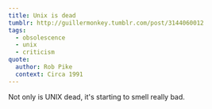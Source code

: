```yaml
---
title: Unix is dead
tumblr: http://guillermonkey.tumblr.com/post/3144060012
tags:
  - obsolescence
  - unix
  - criticism
quote:
  author: Rob Pike
  context: Circa 1991
---
```


Not only is UNIX dead, it's starting to smell really bad.
